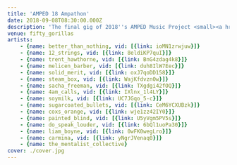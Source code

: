 ```yaml
---
title: 'AMPED 18 Ampathon'
date: 2018-09-08T08:30:00.000Z
description: 'The final gig of 2018''s AMPED Music Project <small><a href="https://www.facebook.com/Ampedmusicproject/" title="More Info">More Info</a></small>'
venue: fifty_gorillas
artists:
    - {name: better_than_nothing, vid: [{link: ioMN1zrwjuw}]}
    - {name: 12_strings, vid: [{link: 8eldiKP7quI}]}
    - {name: trent_hawthorne, vid: [{link: BnG4zdag4k8}]}
    - {name: melicen_barber, vid: [{link: duh8IlW7Eec}]}
    - {name: solid_merit, vid: [{link: oxJ7qoDD158}]}
    - {name: steam_box, vid: [{link: WajKfdvzn0w}]}
    - {name: sacha_freeman, vid: [{link: TXgdgi42fOQ}]}
    - {name: 4am_calls, vid: [{link: IXlnx_1l4LY}]}
    - {name: soymilk, vid: [{link: UC7JGqo_5-c}]}
    - {name: sugarcoated_bullets, vid: [{link: CeM6YCXUBzk}]}
    - {name: coxs_orange, vid: [{link: wje1zz42IY0}]}
    - {name: painted_blind, vid: [{link: U5yVgm5PV5s}]}
    - {name: do_speak_louder, vid: [{link: 6bQl1uoPa30}]}
    - {name: liam_boyne, vid: [{link: 0wFK0wegLro}]}
    - {name: carmina, vid: [{link: yNgrJVenaq0}]}
    - {name: the_mentalist_collective}
cover: ./cover.jpg
---
```

